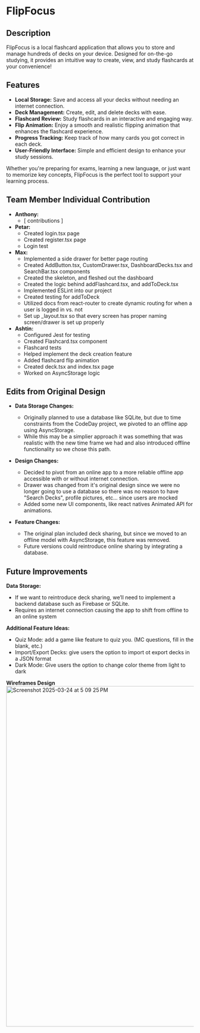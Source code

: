 # FlipFocus

## Description
FlipFocus is a local flashcard application that allows you to store and manage hundreds of decks on your device. Designed for on-the-go studying, it provides an intuitive way to create, view, and study flashcards at your convenience!

## Features
- **Local Storage:** Save and access all your decks without needing an internet connection.
- **Deck Management:** Create, edit, and delete decks with ease.
- **Flashcard Review:** Study flashcards in an interactive and engaging way.
- **Flip Animation:** Enjoy a smooth and realistic flipping animation that enhances the flashcard experience.
- **Progress Tracking:** Keep track of how many cards you got correct in each deck.
- **User-Friendly Interface:** Simple and efficient design to enhance your study sessions.

Whether you're preparing for exams, learning a new language, or just want to memorize key concepts, FlipFocus is the perfect tool to support your learning process.

## Team Member Individual Contribution
- **Anthony:** 
    - [ contributions ]
- **Petar:** 
    - Created login.tsx page
    - Created register.tsx page
    - Login test
- **Max:**
    - Implemented a side drawer for better page routing
    - Created AddButton.tsx, CustomDrawer.tsx, DashboardDecks.tsx and SearchBar.tsx components
    - Created the skeleton, and fleshed out the dashboard
    - Created the logic behind addFlashcard.tsx, and addToDeck.tsx
    - Implemented ESLint into our project
    - Created testing for addToDeck
    - Utilized docs from react-router to create dynamic routing for when a user is logged in vs. not
    - Set up _layout.tsx so that every screen has proper naming screen/drawer is set up properly
- **Ashtin:** 
    - Configured Jest for testing
    - Created Flashcard.tsx component
    - Flashcard tests
    - Helped implement the deck creation feature
    - Added flashcard flip animation 
    - Created deck.tsx and index.tsx page
    - Worked on AsyncStorage logic


## Edits from Original Design
- **Data Storage Changes:** 
     - Originally planned to use a database like SQLite, but due to time constraints from the CodeDay project, we pivoted to an offline app using AsyncStorage.
     - While this may be a simplier approach it was something that was realistic with the new time frame we had and also introduced offline functionality so we chose this path. 
- **Design Changes:** 
    - Decided to pivot from an online app to a more reliable offline app accessible with or without internet connection.
    - Drawer was changed from it's original design since we were no longer going to use a database so there was no reason to have "Search Decks", profile pictures, etc... since users are mocked
    - Added some new UI components, like react natives Animated API for animations. 


- **Feature Changes:** 
    - The original plan included deck sharing, but since we moved to an offline model with AsyncStorage, this feature was removed.
    - Future versions could reintroduce online sharing by integrating a database.


## Future Improvements

**Data Storage:** 
- If we want to reintroduce deck sharing, we’ll need to implement a backend database such as Firebase or SQLite.
- Requires an internet connection causing the app to shift from offline to an online system

**Additional Feature Ideas:**
- Quiz Mode: add a game like feature to quiz you. (MC questions, fill in the blank, etc.)
- Import/Export Decks: give users the option to import ot export decks in a JSON format 
- Dark Mode: Give users the option to change color theme from light to dark

**Wireframes Design**
<img width="912" alt="Screenshot 2025-03-24 at 5 09 25 PM" src="https://github.com/user-attachments/assets/59487263-7e50-4f92-a9c3-be63944a7ef0" />

